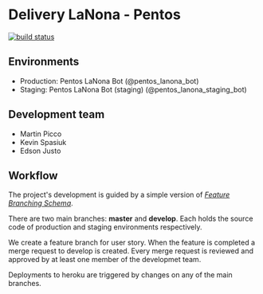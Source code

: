 Delivery LaNona - Pentos
================================

[![build status](https://gitlab.com/fiuba-memo2/tp2/pentos-bot/badges/master/build.svg)](https://gitlab.com/fiuba-memo2/tp2/pentos-bot/commits/master)

## Environments

- Production: Pentos LaNona Bot (@pentos_lanona_bot)
- Staging: Pentos LaNona Bot (staging) (@pentos_lanona_staging_bot)

## Development team

- Martin Picco
- Kevin Spasiuk
- Edson Justo

## Workflow

The project's development is guided by a simple version of [*Feature Branching Schema*](https://nvie.com/posts/a-successful-git-branching-model/).

There are two main branches: **master** and **develop**. Each holds the source code of production and staging environments respectively.

We create a feature branch for user story. When the feature is completed a merge request to develop is created.
Every merge request is reviewed and approved by at least one member of the developmet team.

Deployments to heroku are triggered by changes on any of the main branches.